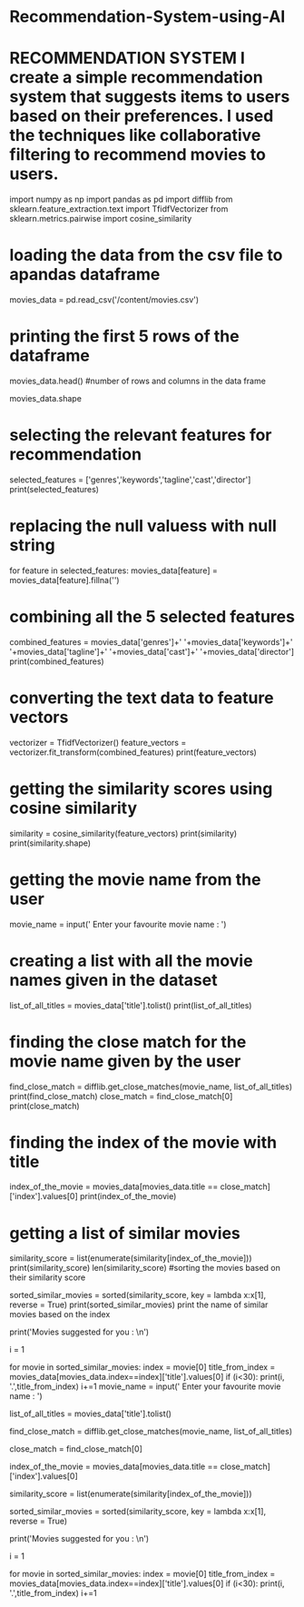 # Recommendation-System-using-AI
# RECOMMENDATION SYSTEM  I create a simple recommendation system that suggests items to users based on their preferences. I used the techniques like collaborative filtering to recommend movies to users.
import numpy as np
import pandas as pd
import difflib
from sklearn.feature_extraction.text import TfidfVectorizer
from sklearn.metrics.pairwise import cosine_similarity
# loading the data from the csv file to apandas dataframe
movies_data = pd.read_csv('/content/movies.csv')
# printing the first 5 rows of the dataframe
movies_data.head()
#number of rows and columns in the data frame

movies_data.shape
# selecting the relevant features for recommendation

selected_features = ['genres','keywords','tagline','cast','director']
print(selected_features)
# replacing the null valuess with null string

for feature in selected_features:
  movies_data[feature] = movies_data[feature].fillna('')
# combining all the 5 selected features

combined_features = movies_data['genres']+' '+movies_data['keywords']+' '+movies_data['tagline']+' '+movies_data['cast']+' '+movies_data['director']
 print(combined_features)
# converting the text data to feature vectors

vectorizer = TfidfVectorizer()
 feature_vectors = vectorizer.fit_transform(combined_features)
 print(feature_vectors)
# getting the similarity scores using cosine similarity

similarity = cosine_similarity(feature_vectors)
 print(similarity)
 print(similarity.shape)
# getting the movie name from the user

movie_name = input(' Enter your favourite movie name : ')
# creating a list with all the movie names given in the dataset

list_of_all_titles = movies_data['title'].tolist()
print(list_of_all_titles)
# finding the close match for the movie name given by the user

find_close_match = difflib.get_close_matches(movie_name, list_of_all_titles)
print(find_close_match)
 close_match = find_close_match[0]
print(close_match)
# finding the index of the movie with title

index_of_the_movie = movies_data[movies_data.title == close_match]['index'].values[0]
print(index_of_the_movie)
# getting a list of similar movies

similarity_score = list(enumerate(similarity[index_of_the_movie]))
print(similarity_score)
 len(similarity_score)
#sorting the movies based on their similarity score

sorted_similar_movies = sorted(similarity_score, key = lambda x:x[1], reverse = True) 
print(sorted_similar_movies)
 print the name of similar movies based on the index

print('Movies suggested for you : \n')

i = 1

for movie in sorted_similar_movies:
  index = movie[0]
  title_from_index = movies_data[movies_data.index==index]['title'].values[0]
  if (i<30):
    print(i, '.',title_from_index)
    i+=1
movie_name = input(' Enter your favourite movie name : ')

list_of_all_titles = movies_data['title'].tolist()

find_close_match = difflib.get_close_matches(movie_name, list_of_all_titles)

close_match = find_close_match[0]

index_of_the_movie = movies_data[movies_data.title == close_match]['index'].values[0]

similarity_score = list(enumerate(similarity[index_of_the_movie]))

sorted_similar_movies = sorted(similarity_score, key = lambda x:x[1], reverse = True) 

print('Movies suggested for you : \n')

i = 1

for movie in sorted_similar_movies:
  index = movie[0]
  title_from_index = movies_data[movies_data.index==index]['title'].values[0]
  if (i<30):
    print(i, '.',title_from_index)
    i+=1
